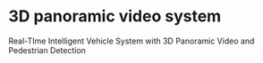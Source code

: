 # 3D panoramic video system

Real-TIme Intelligent Vehicle System with 3D Panoramic Video and Pedestrian Detection
